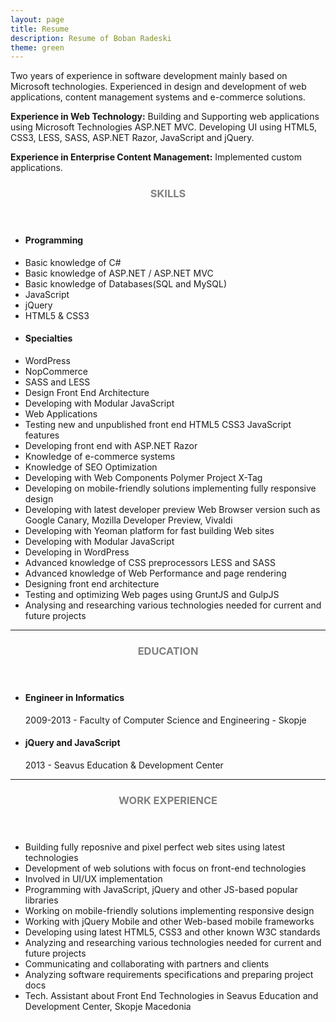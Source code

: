 ```yaml
---
layout: page
title: Resume
description: Resume of Boban Radeski
theme: green
---
```

Two years of experience in software development mainly based on Microsoft technologies.
Experienced in design and development of web applications,
content management systems and e-commerce solutions.

**Experience in Web Technology:**
Building and Supporting web applications using Microsoft Technologies ASP.NET MVC.
Developing UI using HTML5, CSS3, LESS, SASS, ASP.NET Razor, JavaScript and jQuery.

**Experience in Enterprise Content Management:**
Implemented custom applications.


<!-- Skills -->
<section class="row">
	<header class="col-md-3">
		<h3 style="text-transform:uppercase;color:gray">Skills</h3>
	</header>
	<div class="col-md-9">
		<div class="row">
			<div class="col-md-10">
				<ul class="list-group">
					<li class="list-group-item active"><h4><strong>Programming</strong></h4></li>
					<li class="list-group-item">Basic knowledge of C#</li>
					<li class="list-group-item">Basic knowledge of ASP.NET / ASP.NET MVC</li>
					<li class="list-group-item">Basic knowledge of Databases(SQL and MySQL)</li>
					<li class="list-group-item">JavaScript</li>
					<li class="list-group-item">jQuery</li>
					<li class="list-group-item">HTML5 & CSS3</li>
					<li class="list-group-item active"><h4><strong>Specialties</strong></h4></li>
					<li class="list-group-item">WordPress</li>
					<li class="list-group-item">NopCommerce</li>
                    <li class="list-group-item">SASS and LESS</li>
                    <li class="list-group-item">Design Front End Architecture</li>
                    <li class="list-group-item">Developing with Modular JavaScript</li>
                    <li class="list-group-item">Web Applications</li>
                    <li class="list-group-item">Testing new and unpublished front end HTML5 CSS3 JavaScript features</li>
                    <li class="list-group-item">Developing front end with ASP.NET Razor</li>
                    <li class="list-group-item">Knowledge of e-commerce systems</li>
                    <li class="list-group-item">Knowledge of SEO Optimization</li>
                    <li class="list-group-item">Developing with Web Components Polymer Project X-Tag</li>
                    <li class="list-group-item">Developing on mobile-friendly solutions implementing fully responsive design</li>
                    <li class="list-group-item">Developing with latest developer preview Web Browser version such as Google Canary, Mozilla Developer Preview, Vivaldi</li>                    </li>
                    <li class="list-group-item">Developing with Yeoman platform for fast building Web sites</li>
                    <li class="list-group-item">Developing with Modular JavaScript</li>
                    <li class="list-group-item">Developing in WordPress</li>
                    <li class="list-group-item">Advanced knowledge of CSS preprocessors LESS and SASS</li>
                    <li class="list-group-item">Advanced knowledge of Web Performance and page rendering</li>
                    <li class="list-group-item">Designing front end architecture</li>
                    <li class="list-group-item">Testing and optimizing Web pages using GruntJS and GulpJS</li>
                    <li class="list-group-item">Analysing and researching various technologies needed for current and future projects</li>
				</ul>
			</div>
		</div>
	</div>
</section>
<hr/>
<!-- Education -->
<section class="row">
	<header class="col-md-3">
		<h3 style="text-transform:uppercase;color:gray">Education</h3>
	</header>
	<div class="col-md-9">
		<ul>
			<li>
				<h4>Engineer in Informatics</h4>
				<p>2009-2013 - Faculty of Computer Science and Engineering - Skopje</p>
			</li>
            <li>
                <h4>jQuery and JavaScript</h4>
                <p>2013 - Seavus Education & Development Center</p>
            </li>
		</ul>
	</div>
</section>
<hr/>
<!-- Work -->
<section class="row">
	<header class="col-md-3">
		<h3 style="text-transform:uppercase;color:gray">Work Experience</h3>
	</header>
    <div class="col-md-9">
        <ul>
            <li>
                Building fully reposnive and pixel perfect web sites using latest technologies
            </li>
            <li>
                Development of web solutions with focus on front-end technologies
            </li>
            <li>
                Involved in UI/UX implementation
            </li>
            <li>
                Programming with JavaScript, jQuery and other JS-based popular libraries
            </li>
            <li>
                Working on mobile-friendly solutions implementing responsive design
            </li>
            <li>
                Working with jQuery Mobile and other Web-based mobile frameworks
            </li>
            <li>
                Developing using latest HTML5, CSS3 and other known W3C standards
            </li>
            <li>
                Analyzing and researching various technologies needed for current and future projects
            </li>
            <li>
                Communicating and collaborating with partners and clients
            </li>
            <li>
                Analyzing software requirements specifications and preparing project docs
            </li>
             <li>
                Tech. Assistant about Front End Technologies in Seavus Education and Development Center, Skopje Macedonia
            </li>
        </ul>
    </div>
</section>
